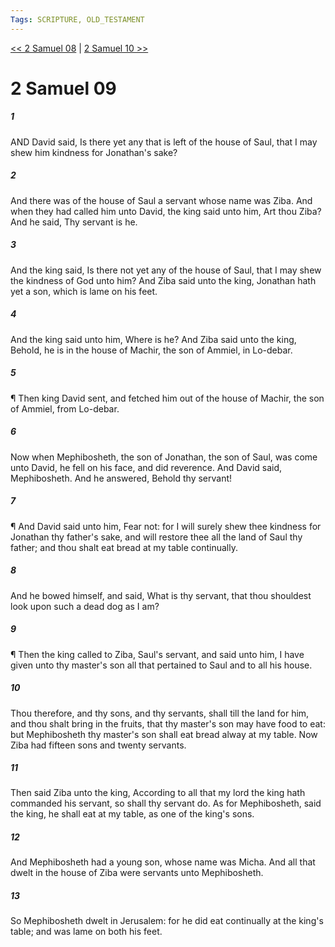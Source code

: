 ```yaml
---
Tags: SCRIPTURE, OLD_TESTAMENT
---
```


[<< 2 Samuel 08](OLD_TESTAMENT/10_2_Samuel/2_Samuel_08.md) | [2 Samuel 10 >>](OLD_TESTAMENT/10_2_Samuel/2_Samuel_10.md)

# 2 Samuel 09

##### 1

AND David said, Is there yet any that is left of the house of Saul, that I may shew him kindness for Jonathan's sake?

##### 2

And there was of the house of Saul a servant whose name was Ziba. And when they had called him unto David, the king said unto him, Art thou Ziba? And he said, Thy servant is he.

##### 3

And the king said, Is there not yet any of the house of Saul, that I may shew the kindness of God unto him? And Ziba said unto the king, Jonathan hath yet a son, which is lame on his feet.

##### 4

And the king said unto him, Where is he? And Ziba said unto the king, Behold, he is in the house of Machir, the son of Ammiel, in Lo-debar.

##### 5

¶ Then king David sent, and fetched him out of the house of Machir, the son of Ammiel, from Lo-debar.

##### 6

Now when Mephibosheth, the son of Jonathan, the son of Saul, was come unto David, he fell on his face, and did reverence. And David said, Mephibosheth. And he answered, Behold thy servant!

##### 7

¶ And David said unto him, Fear not: for I will surely shew thee kindness for Jonathan thy father's sake, and will restore thee all the land of Saul thy father; and thou shalt eat bread at my table continually.

##### 8

And he bowed himself, and said, What is thy servant, that thou shouldest look upon such a dead dog as I am?

##### 9

¶ Then the king called to Ziba, Saul's servant, and said unto him, I have given unto thy master's son all that pertained to Saul and to all his house.

##### 10

Thou therefore, and thy sons, and thy servants, shall till the land for him, and thou shalt bring in the fruits, that thy master's son may have food to eat: but Mephibosheth thy master's son shall eat bread alway at my table. Now Ziba had fifteen sons and twenty servants.

##### 11

Then said Ziba unto the king, According to all that my lord the king hath commanded his servant, so shall thy servant do. As for Mephibosheth, said the king, he shall eat at my table, as one of the king's sons.

##### 12

And Mephibosheth had a young son, whose name was Micha. And all that dwelt in the house of Ziba were servants unto Mephibosheth.

##### 13

So Mephibosheth dwelt in Jerusalem: for he did eat continually at the king's table; and was lame on both his feet.
